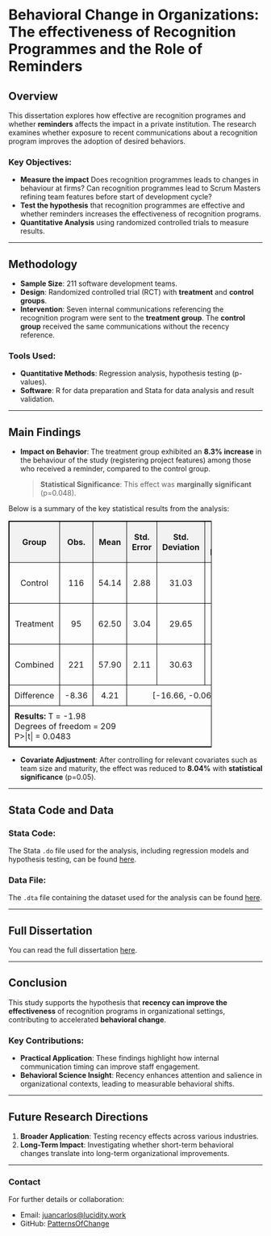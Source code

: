 # Behavioral Change in Organizations: The effectiveness of Recognition Programmes and the Role of Reminders
 
## Overview
This dissertation explores how effective are recognition programes and whether **reminders** affects the impact in a private institution. The research examines whether exposure to recent communications about a recognition program improves the adoption of desired behaviors.

### Key Objectives:
- **Measure the impact** Does recognition programmes leads to changes in behaviour at firms?  Can recognition programmes lead to Scrum Masters refining team features before start of development cycle?
- **Test the hypothesis** that recognition programmes are effective and whether reminders increases the effectiveness of recognition programs.
- **Quantitative Analysis** using randomized controlled trials to measure results.

---

## Methodology

- **Sample Size**: 211 software development teams.
- **Design**: Randomized controlled trial (RCT) with **treatment** and **control groups**.
- **Intervention**: Seven internal communications referencing the recognition program were sent to the **treatment group**. The **control group** received the same communications without the recency reference.

### Tools Used:
- **Quantitative Methods**: Regression analysis, hypothesis testing (p-values).
- **Software**: R for data preparation and Stata for data analysis and result validation.

---

## Main Findings

- **Impact on Behavior**: The treatment group exhibited an **8.3% increase** in the behaviour of the study (registering project features) among those who received a reminder, compared to the control group.
  
  > **Statistical Significance**: This effect was **marginally significant** (p=0.048).

Below is a summary of the key statistical results from the analysis:

<table style="width:80%; border: 1px solid black; border-collapse: collapse;">
  <tr style="background-color: #f2f2f2; text-align: center;">
    <th style="padding: 10px; border: 1px solid black;">Group</th>
    <th style="padding: 10px; border: 1px solid black;">Obs.</th>
    <th style="padding: 10px; border: 1px solid black;">Mean</th>
    <th style="padding: 10px; border: 1px solid black;">Std. Error</th>
    <th style="padding: 10px; border: 1px solid black;">Std. Deviation</th>
    <th style="padding: 10px; border: 1px solid black;">95% Conf. Interval</th>
  </tr>
  <tr style="text-align: center;">
    <td style="padding: 10px; border: 1px solid black;">Control</td>
    <td style="padding: 10px; border: 1px solid black;">116</td>
    <td style="padding: 10px; border: 1px solid black;">54.14</td>
    <td style="padding: 10px; border: 1px solid black;">2.88</td>
    <td style="padding: 10px; border: 1px solid black;">31.03</td>
    <td style="padding: 10px; border: 1px solid black;">48.27 - 59.84</td>
  </tr>
  <tr style="text-align: center;">
    <td style="padding: 10px; border: 1px solid black;">Treatment</td>
    <td style="padding: 10px; border: 1px solid black;">95</td>
    <td style="padding: 10px; border: 1px solid black;">62.50</td>
    <td style="padding: 10px; border: 1px solid black;">3.04</td>
    <td style="padding: 10px; border: 1px solid black;">29.65</td>
    <td style="padding: 10px; border: 1px solid black;">56.45 - 68.54</td>
  </tr>
  <tr style="text-align: center;">
    <td style="padding: 10px; border: 1px solid black;">Combined</td>
    <td style="padding: 10px; border: 1px solid black;">221</td>
    <td style="padding: 10px; border: 1px solid black;">57.90</td>
    <td style="padding: 10px; border: 1px solid black;">2.11</td>
    <td style="padding: 10px; border: 1px solid black;">30.63</td>
    <td style="padding: 10px; border: 1px solid black;">53.74 - 62.06</td>
  </tr>
  <tr style="text-align: center;">
    <td style="padding: 10px; border: 1px solid black;">Difference</td>
    <td style="padding: 10px; border: 1px solid black;">-8.36</td>
    <td style="padding: 10px; border: 1px solid black;">4.21</td>
    <td colspan="3" style="padding: 10px; border: 1px solid black;">[-16.66, -0.063]</td>
  </tr>
  <tr style="text-align: center;">
    <td colspan="6" style="padding: 10px; border: 1px solid black; text-align: left;">
      <strong>Results:</strong> T = -1.98<br>Degrees of freedom = 209<br>P>|t| = 0.0483
    </td>
  </tr>
</table>

- **Covariate Adjustment**: After controlling for relevant covariates such as team size and maturity, the effect was reduced to **8.04%** with **statistical significance** (p=0.05).

---

## Stata Code and Data

### Stata Code:
The Stata `.do` file used for the analysis, including regression models and hypothesis testing, can be found [here](https://www.dropbox.com/scl/fi/8p9b2rj479q5xxm98foqk/18080-Dissertation-Do-File-FINAL.do?rlkey=15ywf6qajuuzwiwivx3tx1tyj&st=v2hr9uzq&dl=0).

### Data File:
The `.dta` file containing the dataset used for the analysis can be found [here](https://www.dropbox.com/scl/fi/zgv46wuwb4hk2k8fuulqi/18080-Dissertation-File-FINAL.dta?rlkey=jhzu39l42nwk2dc8kgltaqatv&st=iaxrhl0s&dl=0).

---

## Full Dissertation

You can read the full dissertation [here](https://www.dropbox.com/scl/fi/vybf2cqcvpkf3xk7yck1f/18080-PB413E-Dissertation-FINAL.pdf?rlkey=d3uq06kxx7zmpmwsizoeokv7z&st=zk4ctlzi&dl=0).

---

## Conclusion

This study supports the hypothesis that **recency can improve the effectiveness** of recognition programs in organizational settings, contributing to accelerated **behavioral change**.

### Key Contributions:
- **Practical Application**: These findings highlight how internal communication timing can improve staff engagement.
- **Behavioral Science Insight**: Recency enhances attention and salience in organizational contexts, leading to measurable behavioral shifts.

---

## Future Research Directions
1. **Broader Application**: Testing recency effects across various industries.
2. **Long-Term Impact**: Investigating whether short-term behavioral changes translate into long-term organizational improvements.

---

### Contact
For further details or collaboration:
- Email: [juancarlos@lucidity.work](mailto:juancarlos@lucidity.work)
- GitHub: [PatternsOfChange](https://github.com/PatternsOfChange)
